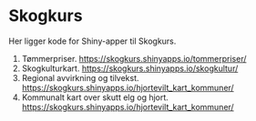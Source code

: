 # Skogkurs
Her ligger kode for Shiny-apper til Skogkurs.
1) Tømmerpriser. https://skogkurs.shinyapps.io/tommerpriser/
2) Skogkulturkart. https://skogkurs.shinyapps.io/skogkultur/
3) Regional avvirkning og tilvekst. https://skogkurs.shinyapps.io/hjortevilt_kart_kommuner/
4) Kommunalt kart over skutt elg og hjort. https://skogkurs.shinyapps.io/hjortevilt_kart_kommuner/
